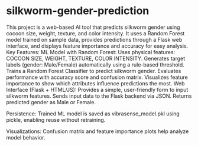 # silkworm-gender-prediction
This project is a web-based AI tool that predicts silkworm gender using cocoon size, weight, texture, and color intensity. It uses a Random Forest model trained on sample data, provides predictions through a Flask web interface, and displays feature importance and accuracy for easy analysis.
Key Features:
ML Model with Random Forest:
Uses physical features: COCOON SIZE, WEIGHT, TEXTURE, COLOR INTENSITY.
Generates target labels (gender: Male/Female) automatically using a rule-based threshold.
Trains a Random Forest Classifier to predict silkworm gender.
Evaluates performance with accuracy score and confusion matrix.
Visualizes feature importance to show which attributes influence predictions the most.
Web Interface (Flask + HTML/JS):
Provides a simple, user-friendly form to input silkworm features.
Sends input data to the Flask backend via JSON.
Returns predicted gender as Male or Female.

Persistence:
Trained ML model is saved as vibrasense_model.pkl using pickle, enabling reuse without retraining.

Visualizations:
Confusion matrix and feature importance plots help analyze model behavior.
